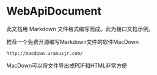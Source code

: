 WebApiDocument
=======================

此文档用 Markdown 文件格式编写而成。此为接口文档示例。

推荐一个免费开源编写Markdown文件的软件MacDown
	
	http://macdown.uranusjr.com/
	
MacDown可以将文件导出成PDF和HTML非常方便

